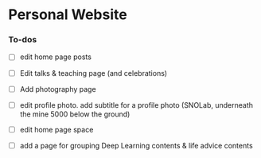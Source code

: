 # Personal Website


### To-dos
- [ ] edit home page posts
- [ ] Edit talks & teaching page (and celebrations)
- [ ] Add photography page


- [ ] edit profile photo. add subtitle for a profile photo (SNOLab, underneath the mine 5000 below the ground)
- [ ] edit home page space
- [ ] add a page for grouping Deep Learning contents & life advice contents
